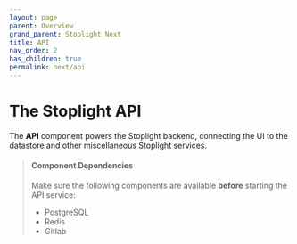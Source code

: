 ```yaml
---
layout: page
parent: Overview
grand_parent: Stoplight Next
title: API
nav_order: 2
has_children: true
permalink: next/api
---
```


# The Stoplight API

The **API** component powers the Stoplight backend, connecting the UI to the
datastore and other miscellaneous Stoplight services.

> #### Component Dependencies
>
> Make sure the following components are available **before** starting the API
> service:
>
> - PostgreSQL
> - Redis
> - Gitlab
